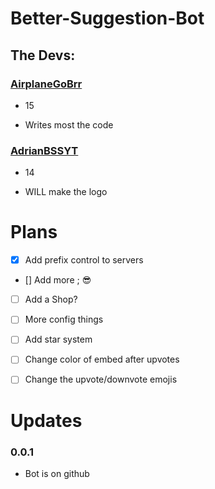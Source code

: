 # Better-Suggestion-Bot

## The Devs:

### [AirplaneGoBrr](https://github.com/AirplaneGoBrr)

- 15

- Writes most the code

### [AdrianBSSYT](https://github.com/AdrianBSSYT)

- 14

- WILL make the logo


# Plans

- [x] Add prefix control to servers

- [] Add more ; 😎

- [ ] Add a Shop?

- [ ] More config things

- [ ] Add star system

- [ ] Change color of embed after upvotes

- [ ] Change the upvote/downvote emojis


# Updates

### 0.0.1

- Bot is on github
